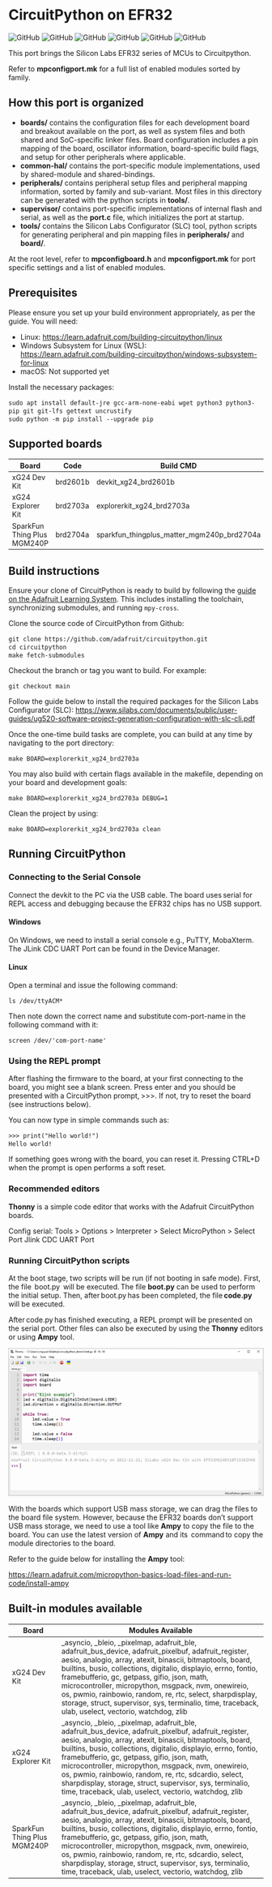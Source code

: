 # CircuitPython on EFR32 #

![GitHub](https://img.shields.io/badge/Technology-Bluetooth_BLE-green)
![GitHub](https://img.shields.io/badge/CircuitPython-8.1.0--beta.0-green)
![GitHub](https://img.shields.io/badge/GSDK-v4.2.1-green)
![GitHub](https://img.shields.io/badge/SLC-5.6.3.0-green)
![GitHub](https://img.shields.io/badge/License-MIT-green)
![GitHub](https://img.shields.io/badge/GCC_build-passing-green)

This port brings the Silicon Labs EFR32 series of MCUs to Circuitpython.

Refer to **mpconfigport.mk** for a full list of enabled modules sorted by family.

## How this port is organized ##

- **boards/** contains the configuration files for each development board and breakout available on the port, as well as system files and both shared and SoC-specific linker files. Board configuration includes a pin mapping of the board, oscillator information, board-specific build flags, and setup for other peripherals where applicable.
- **common-hal/** contains the port-specific module implementations, used by shared-module and shared-bindings.
- **peripherals/** contains peripheral setup files and peripheral mapping information, sorted by family and sub-variant. Most files in this directory can be generated with the python scripts in **tools/**.
- **supervisor/** contains port-specific implementations of internal flash and serial, as well as the **port.c** file, which initializes the port at startup.
- **tools/** contains the Silicon Labs Configurator (SLC) tool, python scripts for generating peripheral and pin mapping files in **peripherals/** and **board/**.

At the root level, refer to **mpconfigboard.h** and **mpconfigport.mk** for port specific settings and a list of enabled modules.

## Prerequisites ##

Please ensure you set up your build environment appropriately, as per the guide. You will need:

- Linux: <https://learn.adafruit.com/building-circuitpython/linux>
- Windows Subsystem for Linux (WSL): <https://learn.adafruit.com/building-circuitpython/windows-subsystem-for-linux>
- macOS: Not supported yet

Install the necessary packages:

    sudo apt install default-jre gcc-arm-none-eabi wget python3 python3-pip git git-lfs gettext uncrustify
    sudo python -m pip install --upgrade pip

## Supported boards ##

| Board                       | Code         | Build CMD                                  |
| --------------------------- | ------------ | ------------------------------------------ |
| xG24 Dev Kit                | brd2601b     | devkit_xg24_brd2601b                       |
| xG24 Explorer Kit           | brd2703a     | explorerkit_xg24_brd2703a                  |
| SparkFun Thing Plus MGM240P | brd2704a     | sparkfun_thingplus_matter_mgm240p_brd2704a |

## Build instructions ##

Ensure your clone of CircuitPython is ready to build by following the [guide on the Adafruit Learning System](https://learn.adafruit.com/building-circuitpython/build-circuitpython). This includes installing the toolchain, synchronizing submodules, and running `mpy-cross`.

Clone the source code of CircuitPython from Github:

    git clone https://github.com/adafruit/circuitpython.git
    cd circuitpython
    make fetch-submodules

Checkout the branch or tag you want to build. For example:

    git checkout main

Follow the guide below to install the required packages for the Silicon Labs Configurator (SLC):
    <https://www.silabs.com/documents/public/user-guides/ug520-software-project-generation-configuration-with-slc-cli.pdf>

Once the one-time build tasks are complete, you can build at any time by navigating to the port directory:

    make BOARD=explorerkit_xg24_brd2703a

You may also build with certain flags available in the makefile, depending on your board and development goals:

    make BOARD=explorerkit_xg24_brd2703a DEBUG=1

Clean the project by using:

    make BOARD=explorerkit_xg24_brd2703a clean

## Running CircuitPython ##

### Connecting to the Serial Console ###

Connect the devkit to the PC via the USB cable. The board uses serial for REPL access and debugging because the EFR32 chips has no USB support.

#### Windows ####

On Windows, we need to install a serial console e.g., PuTTY, MobaXterm. The JLink CDC UART Port can be found in the Device Manager.

#### Linux ####

Open a terminal and issue the following command:

    ls /dev/ttyACM*

Then note down the correct name and substitute com-port-name in the following command with it:

    screen /dev/'com-port-name'

### Using the REPL prompt ###

After flashing the firmware to the board, at your first connecting to the board, you might see a blank screen. Press enter and you should be presented with a CircuitPython prompt, >>>. If not, try to reset the board (see instructions below).

You can now type in simple commands such as:

    >>> print("Hello world!") 
    Hello world!

If something goes wrong with the board, you can reset it. Pressing CTRL+D when the prompt is open performs a soft reset.

### Recommended editors ###

**Thonny** is a simple code editor that works with the Adafruit CircuitPython boards.

Config serial: Tools > Options > Interpreter > Select MicroPython > Select Port Jlink CDC UART Port

### Running CircuitPython scripts ###

At the boot stage, two scripts will be run (if not booting in safe mode). First, the file  boot.py  will be executed. The file **boot.py** can be used to perform the initial setup. Then, after boot.py has been completed, the file **code.py** will be executed.  

After code.py has finished executing, a REPL prompt will be presented on the serial port. Other files can also be executed by using the **Thonny** editors or using **Ampy** tool.

![Thonny](./res/Thonny.png)

With the boards which support USB mass storage, we can drag the files to the board file system. However, because the EFR32 boards don’t support USB mass storage, we need to use a tool like **Ampy** to copy the file to the board. You can use the latest version of **Ampy** and its  command to copy the module directories to the board.

Refer to the guide below for installing the **Ampy** tool:

<https://learn.adafruit.com/micropython-basics-load-files-and-run-code/install-ampy>

## Built-in modules available ##

| Board                       | Modules Available|
| --------------------------- | ---------------- |
| xG24 Dev Kit                |  _asyncio, _bleio, _pixelmap, adafruit_ble, adafruit_bus_device, adafruit_pixelbuf, adafruit_register, aesio, analogio, array, atexit, binascii, bitmaptools, board, builtins, busio, collections, digitalio, displayio, errno, fontio, framebufferio, gc, getpass, gifio, json, math, microcontroller, micropython, msgpack, nvm, onewireio, os, pwmio, rainbowio, random, re, rtc, select, sharpdisplay, storage, struct, supervisor, sys, terminalio, time, traceback, ulab, uselect, vectorio, watchdog, zlib |
| xG24 Explorer Kit           |  _asyncio, _bleio, _pixelmap, adafruit_ble, adafruit_bus_device, adafruit_pixelbuf, adafruit_register, aesio, analogio, array, atexit, binascii, bitmaptools, board, builtins, busio, collections, digitalio, displayio, errno, fontio, framebufferio, gc, getpass, gifio, json, math, microcontroller, micropython, msgpack, nvm, onewireio, os, pwmio, rainbowio, random, re, rtc, sdcardio, select, sharpdisplay, storage, struct, supervisor, sys, terminalio, time, traceback, ulab, uselect, vectorio, watchdog, zlib |
| SparkFun Thing Plus MGM240P | _asyncio, _bleio, _pixelmap, adafruit_ble, adafruit_bus_device, adafruit_pixelbuf, adafruit_register, aesio, analogio, array, atexit, binascii, bitmaptools, board, builtins, busio, collections, digitalio, displayio, errno, fontio, framebufferio, gc, getpass, gifio, json, math, microcontroller, micropython, msgpack, nvm, onewireio, os, pwmio, rainbowio, random, re, rtc, sdcardio, select, sharpdisplay, storage, struct, supervisor, sys, terminalio, time, traceback, ulab, uselect, vectorio, watchdog, zlib |
